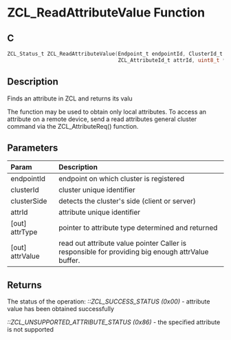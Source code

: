 # ZCL_ReadAttributeValue Function

## C

```c
ZCL_Status_t ZCL_ReadAttributeValue(Endpoint_t endpointId, ClusterId_t clusterId,uint8_t clusterSide,
                                    ZCL_AttributeId_t attrId, uint8_t *attrType, uint8_t *attrValue);
```

## Description

 Finds an attribute in ZCL and returns its valu

The function may be used to obtain only local attributes.
To access an attribute on a remote device, send a read attributes
general cluster command via the ZCL_AttributeReq() function.

## Parameters

| Param | Description |
|:----- |:----------- |
| endpointId | endpoint on which cluster is registered |
| clusterId | cluster unique identifier |
| clusterSide | detects the cluster's side (client or server) |
| attrId | attribute unique identifier |
| [out] attrType | pointer to attribute type determined and returned |
| [out] attrValue | read out attribute value pointer  Caller is responsible for providing big enough attrValue buffer.  

## Returns

 The status of the operation:
*::ZCL_SUCCESS_STATUS (0x00)* - attribute value has been obtained successfully

*::ZCL_UNSUPPORTED_ATTRIBUTE_STATUS (0x86)* - the specified attribute is
not supported 

